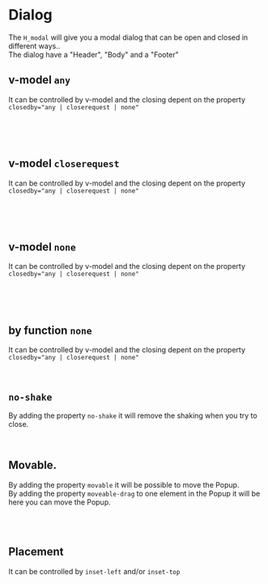 # Dialog

The `H_modal` will give you a modal dialog that can be open and closed in different ways..<br>
The dialog have a "Header", "Body" and a "Footer"
<br>

## v-model `any`

It can be controlled by v-model and the closing depent on the property `closedby="any | closerequest | none"`

<hhl-live-editor title="" htmlCode='
    <template>
    <div class="flex items-center gap-4 flex-wrap">
    <H_btn @click="dialogOpen = !dialogOpen">PopUp</H_btn>
    <H_dialog closedby="any" v-model="dialogOpen">
    <div class="p-33">hej</div>
    <div class="H_dialogService-footer flex gap-4 justify-end px-3 pb-3">
    <H_btn @click="dialogOpen = !dialogOpen">Close</H_btn>
    </div>
    </H_dialog>
    </div>
    </template>
    <script>
        const dialogOpen = ref(false)
        return { dialogOpen }
        </script>
'>
</hhl-live-editor>
<br>

<br>

## v-model `closerequest`

It can be controlled by v-model and the closing depent on the property `closedby="any | closerequest | none"`

<hhl-live-editor title="" htmlCode='
    <template>
    <div class="flex items-center gap-4 flex-wrap">
    <H_btn @click="dialogOpen = !dialogOpen">PopUp</H_btn>
    <H_dialog closedby="closerequest" v-model="dialogOpen">
     <div class="p-33">hej</div>
    <div class="H_dialogService-footer flex gap-4 justify-end px-3 pb-3">
    <H_btn @click="dialogOpen = !dialogOpen">Close</H_btn>
    </div>
    </H_dialog>
    </div>
    </template>
    <script>
        const dialogOpen = ref(false)
        return { dialogOpen }
        </script>
'>
</hhl-live-editor>
<br>

<br>

## v-model `none`

It can be controlled by v-model and the closing depent on the property `closedby="any | closerequest | none"`

<hhl-live-editor title="" htmlCode='
    <template>
    <div class="flex items-center gap-4 flex-wrap">
    <H_btn @click="dialogOpen = !dialogOpen">PopUp</H_btn>
    <H_dialog closedby="none" v-model="dialogOpen">
    <div class="p-33">hej</div>
    <div class="H_dialogService-footer flex gap-4 justify-end px-3 pb-3">
    <H_btn @click="dialogOpen = !dialogOpen">Close</H_btn>
    </div>
    </H_dialog>
    </div>
    </template>
    <script>
        const dialogOpen = ref(false)
        return { dialogOpen }
        </script>
'>
</hhl-live-editor>
<br>

<br>

## by function `none`

It can be controlled by v-model and the closing depent on the property `closedby="any | closerequest | none"`

<hhl-live-editor title="" htmlCode='
    <template>
    <div class="flex items-center gap-4 flex-wrap">
    <H_btn @click="dialogOpen">PopUp</H_btn>
    <H_dialog closedby="none" ref="dialog">
    <div class="p-33">hej</div>
    <div class="H_dialogService-footer flex gap-4 justify-end px-3 pb-3">
    <H_btn @click="dialogClose">Close</H_btn>
    </div>
    </H_dialog>
    </div>
    </template>
    <script>
        const dialog = ref("")
        function dialogOpen() {
        dialog.value.open();
        }
        function dialogClose() {
        dialog.value.close();
        }
        return { dialog,dialogOpen,dialogClose }
        </script>
'>
</hhl-live-editor>
<br>

## `no-shake`

By adding the property `no-shake` it will remove the shaking when you try to close.

<hhl-live-editor title="" htmlCode='
    <template>
    <div class="flex items-center gap-4 flex-wrap">
    <H_btn @click="dialogOpen = !dialogOpen">PopUp</H_btn>
    <H_dialog closedby="none" no-shake v-model="dialogOpen">
    <div class="p-33">hej</div>
    <div class="H_dialogService-footer flex gap-4 justify-end px-3 pb-3">
    <H_btn @click="dialogOpen = !dialogOpen">Close</H_btn>
    </div>
    </H_dialog>
    </div>
    </template>
    <script>
        const dialogOpen = ref(false)
        return { dialogOpen }
        </script>
'>
</hhl-live-editor>
<br>

## Movable.

By adding the property `movable` it will be possible to move the Popup.<br/>
By adding the property `moveable-drag` to one element in the Popup it will be here you can move the Popup.<br/>

<hhl-live-editor title="" htmlCode='
    <template>
    <div class="flex items-center gap-4 flex-wrap">
    <H_btn @click="dialogOpen = !dialogOpen">Drag</H_btn>
    <H_dialog closedby="none" movable v-model="dialogOpen">
     <div moveable-drag class="col-pri py-1 text-center">Drag me!</div>
    <div class="p-33">hej</div>
    <div class="H_dialogService-footer flex gap-4 justify-end px-3 pb-3">
    <H_btn @click="dialogOpen = !dialogOpen">Close</H_btn>
    </div>
    </H_dialog>
    </div>
    </template>
    <script>
        const dialogOpen = ref(false)
        return { dialogOpen }
        </script>
'>
</hhl-live-editor>
<br>
<br>

## Placement

It can be controlled by `inset-left` and/or `inset-top`

<hhl-live-editor title="" htmlCode='
    <template>
        <div class="flex items-center gap-4">
            <H_select variant="radio"
                  :list 
                  v-model="left" label="inset-left">
            </H_select>
            <H_select variant="radio"
                  :list 
                  v-model="top" label="inset-top">
            </H_select>
            <H_btn @click="dialogOpen = !dialogOpen">PopUp</H_btn>
            <H_dialog closedby="any" :inset-left="left" :inset-top="top" inset-top="0 0" v-model="dialogOpen"><div class="p-33">Hej</div></H_dialog>
        </div>
    </template>
    <script>
        const dialogOpen = ref(false)
        const list = ref([`0 0`,`10% auto`, `10px auto`, `auto 10%`, `auto 10px`])
        const left = ref("0 0")
        const top = ref("0 0")
        return { dialogOpen,list, left,top }
    </script>
'>
</hhl-live-editor>
<br>
<br>
<br>
<br>
<br>
<br>
<br>
<br>
